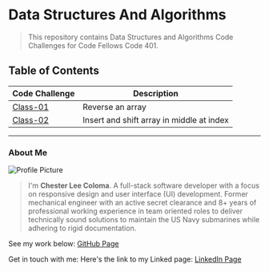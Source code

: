 # Data Structures And Algorithms
> This repository contains Data Structures and Algorithms Code Challenges for Code Fellows Code 401.

## Table of Contents

| Code Challenge | Description |
| -------------- |  -------------- |
| [Class-01](./array-reverse/README.md) | Reverse an array |
| [Class-02](./array-insert-shift/README.md) | Insert and shift array in middle at index |

---

### About Me
![Profile Picture](https://avatars.githubusercontent.com/u/104961833?s=400&u=842fa7c8bb9c0fbfcf956655c2b13dff928e128d&v=4)
> I'm **Chester Lee Coloma**. A full-stack software developer with a focus on responsive design and user interface (UI) development. Former mechanical engineer with an active secret clearance and 8+ years of professional working experience in team oriented roles to deliver technically sound solutions to maintain the US Navy submarines while adhering to rigid documentation. 

See my work below:
[GitHub Page](https://github.com/cleecoloma)

Get in touch with me:
Here's the link to my Linked page:
[LinkedIn Page](https://www.linkedin.com/in/chesterleecoloma/)
